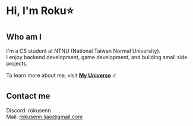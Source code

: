 # Hi, I'm Roku⭐

## Who am I
I'm a CS student at NTNU (National Taiwan Normal University).  
I enjoy backend development, game development, and building small side projects.

To learn more about me, visit **[My Universe](https://rokusennyou.github.io/)** ☄️

## Contact me
Discord: rokusenn  
Mail: rokusenn.liao@gmail.com

<!--
**RokuSennyou/RokuSennyou** is a ✨ _special_ ✨ repository because its `README.md` (this file) appears on your GitHub profile.

Here are some ideas to get you started:

- 🔭 I’m currently working on ...
- 🌱 I’m currently learning ...
- 👯 I’m looking to collaborate on ...
- 🤔 I’m looking for help with ...
- 💬 Ask me about ...
- 📫 How to reach me: ...
- 😄 Pronouns: ...
- ⚡ Fun fact: ...
-->

